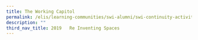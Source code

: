 ```yaml
---
title: The Working Capitol
permalink: /elis/learning-communities/swi-alumni/swi-continuity-activities/the-working-capitol/
description: ""
third_nav_title: 2019   Re Inventing Spaces
---
```

